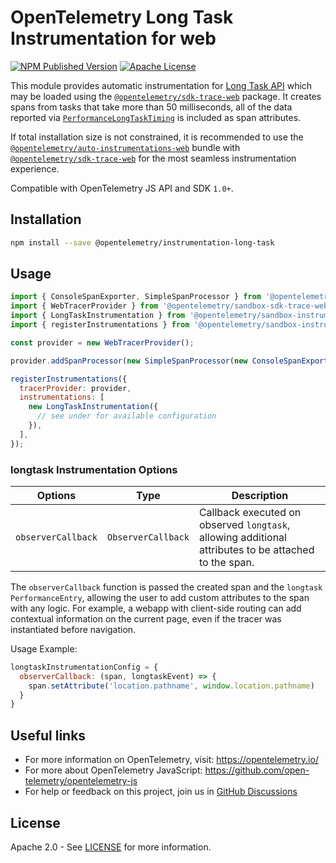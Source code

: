 # OpenTelemetry Long Task Instrumentation for web

[![NPM Published Version][npm-img]][npm-url]
[![Apache License][license-image]][license-image]

This module provides automatic instrumentation for [Long Task API][mdn-long-task] which may be loaded using the [`@opentelemetry/sdk-trace-web`](https://www.npmjs.com/package/@opentelemetry/sdk-trace-web) package. It creates spans from tasks that take more than 50 milliseconds, all of the data reported via [`PerformanceLongTaskTiming`][mdn-performance-long-task-timing] is included as span attributes.

If total installation size is not constrained, it is recommended to use the [`@opentelemetry/auto-instrumentations-web`](https://www.npmjs.com/package/@opentelemetry/auto-instrumentations-web) bundle with [`@opentelemetry/sdk-trace-web`](https://www.npmjs.com/package/@opentelemetry/sdk-trace-web) for the most seamless instrumentation experience.

Compatible with OpenTelemetry JS API and SDK `1.0+`.

## Installation

```bash
npm install --save @opentelemetry/instrumentation-long-task
```

## Usage

```js
import { ConsoleSpanExporter, SimpleSpanProcessor } from '@opentelemetry/sandbox-sdk-trace-base';
import { WebTracerProvider } from '@opentelemetry/sandbox-sdk-trace-web';
import { LongTaskInstrumentation } from '@opentelemetry/sandbox-instrumentation-long-task';
import { registerInstrumentations } from '@opentelemetry/sandbox-instrumentation';

const provider = new WebTracerProvider();

provider.addSpanProcessor(new SimpleSpanProcessor(new ConsoleSpanExporter()));

registerInstrumentations({
  tracerProvider: provider,
  instrumentations: [
    new LongTaskInstrumentation({
      // see under for available configuration
    }),
  ],
});
```

### longtask Instrumentation Options

| Options | Type | Description |
| --- | --- | --- |
| `observerCallback` | `ObserverCallback` | Callback executed on observed `longtask`, allowing additional attributes to be attached to the span. |

The `observerCallback` function is passed the created span and the `longtask` `PerformanceEntry`,
allowing the user to add custom attributes to the span with any logic.
For example, a webapp with client-side routing can add contextual information on the current page,
even if the tracer was instantiated before navigation.

Usage Example:

```js
longtaskInstrumentationConfig = {
  observerCallback: (span, longtaskEvent) => {
    span.setAttribute('location.pathname', window.location.pathname)
  }
}
```

## Useful links

- For more information on OpenTelemetry, visit: <https://opentelemetry.io/>
- For more about OpenTelemetry JavaScript: <https://github.com/open-telemetry/opentelemetry-js>
- For help or feedback on this project, join us in [GitHub Discussions][discussions-url]

## License

Apache 2.0 - See [LICENSE][license-url] for more information.

[discussions-url]: https://github.com/open-telemetry/opentelemetry-js/discussions
[license-url]: https://github.com/open-telemetry/opentelemetry-js/blob/main/LICENSE
[license-image]: https://img.shields.io/badge/license-Apache_2.0-green.svg?style=flat
[npm-url]: https://www.npmjs.com/package/@opentelemetry/instrumentation-long-task
[npm-img]: https://badge.fury.io/js/%40opentelemetry%2Finstrumentation-long-task.svg
[mdn-long-task]: https://developer.mozilla.org/en-US/docs/Web/API/Long_Tasks_API
[mdn-performance-long-task-timing]: https://developer.mozilla.org/en-US/docs/Web/API/PerformanceLongTaskTiming
